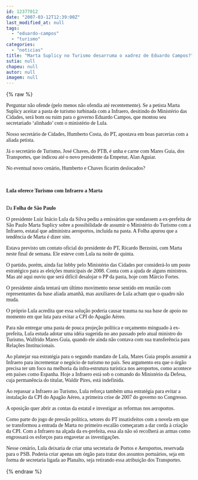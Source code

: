 ```yaml
---
id: 12377012
date: "2007-03-12T12:39:00Z"
last_modified_at: null
tags:
  - "eduardo-campos"
  - "turismo"
categories:
  - "noticias"
title: "Marta Suplicy no Turismo desarruma o xadrez de Eduardo Campos?"
sutia: null
chapeu: null
autor: null
imagem: null
---
```

{% raw %}
<p><P><FONT face=Verdana>Perguntar não ofende (pelo menos não ofendia até recentemente). Se a petista Marta Suplicy aceitar a pasta de turismo turbinada com a Infraero, desitindo do Ministério das Cidades, será bom ou ruim para o governo Eduardo Campos, que montou seu secretariado ‘alinhado’ com o ministério de Lula.</FONT></P></p>
<p><P><FONT face=Verdana>Nosso secretário de Cidades, Humberto Costa, do PT, apostava em boas parcerias com a aliada petista.</FONT></P></p>
<p><P><FONT face=Verdana>Já o secretário de Turismo, José Chaves, do PTB, é unha e carne com Mares Guia, dos Transportes, que indicou até o novo presidente da Empetur, Alan Aguiar.</FONT></P></p>
<p><P><FONT face=Verdana>No eventual novo cenário, Humberto e Chaves ficarim deslocados?</FONT></P></p>
<p><P><FONT face=Verdana></FONT>&nbsp;</P></p>
<p><P><FONT face=Verdana><STRONG>Lula oferece Turismo com Infraero a Marta </STRONG></FONT></P></p>
<p><P><BR><FONT face=Verdana>Da <STRONG>Folha de São Paulo</STRONG></FONT></P></p>
<p><P><FONT face=Verdana>O presidente Luiz Inácio Lula da Silva pediu a emissários que sondassem a ex-prefeita de São Paulo Marta Suplicy sobre a possibilidade de assumir o Ministério do Turismo com a Infraero, estatal que administra aeroportos, incluída na pasta. A Folha apurou que a tendência de Marta é dizer sim.</FONT></P></p>
<p><P><FONT face=Verdana>Estava previsto um contato oficial do presidente do PT, Ricardo Berzoini, com Marta neste final de semana. Ele esteve com Lula na noite de quinta.</FONT></P></p>
<p><P><FONT face=Verdana>O partido, porém, ainda faz lobby pelo Ministério das Cidades por considerá-lo um posto estratégico para as eleições municipais de 2008. Conta com a ajuda de alguns ministros. Mas até aqui ouviu que será difícil desalojar o PP da pasta, hoje com Márcio Fortes.</FONT></P></p>
<p><P><FONT face=Verdana>O presidente ainda tentará um último movimento nesse sentido em reunião com representantes da base aliada amanhã, mas auxiliares de Lula acham que o quadro não muda.</FONT></P></p>
<p><P><FONT face=Verdana>O próprio Lula acredita que essa solução poderia causar trauma na sua base de apoio no momento em que luta para evitar a CPI do Apagão Aéreo.</FONT></P></p>
<p><P><FONT face=Verdana>Para não entregar uma pasta de pouca projeção política e orçamento minguado à ex-prefeita, Lula estuda adotar uma idéia sugerida no ano passado pelo atual ministro do Turismo, Walfrido Mares Guia, quando ele ainda não contava com sua transferência para Relações Institucionais.</FONT></P></p>
<p><P><FONT face=Verdana>Ao planejar sua estratégia para o segundo mandato de Lula, Mares Guia propôs assumir a Infraero para incrementar o negócio de turismo no país. Seu argumento era que o órgão precisa ter um foco na melhoria da infra-estrutura turística nos aeroportos, como acontece em países como Espanha. Hoje a Infraero está sob o comando do Ministério da Defesa, cuja permanência do titular, Waldir Pires, está indefinida.</FONT></P></p>
<p><P><FONT face=Verdana>Ao repassar a Infraero ao Turismo, Lula reforça também uma estratégia para evitar a instalação da CPI do Apagão Aéreo, a primeira crise de 2007 do governo no Congresso.</FONT></P></p>
<p><P><FONT face=Verdana>A oposição quer abrir as contas da estatal e investigar as reformas nos aeroportos.</FONT></P></p>
<p><P><FONT face=Verdana>Como parte do jogo de pressão política, setores do PT insatisfeitos com a novela em que se transformou a entrada de Marta no primeiro escalão começaram a dar corda à criação da CPI. Com a Infraero na alçada da ex-prefeita, essa ala não só recolherá as armas como engrossará os esforços para engavetar as investigações.</FONT></P></p>
<p><P><FONT face=Verdana>Nesse cenário, Lula deixaria de criar uma secretaria de Portos e Aeroportos, reservada para o PSB. Poderia criar apenas um órgão para tratar dos assuntos portuários, seja em forma de secretaria ligada ao Planalto, seja retirando essa atribuição dos Transportes.</FONT></P> </p>
{% endraw %}